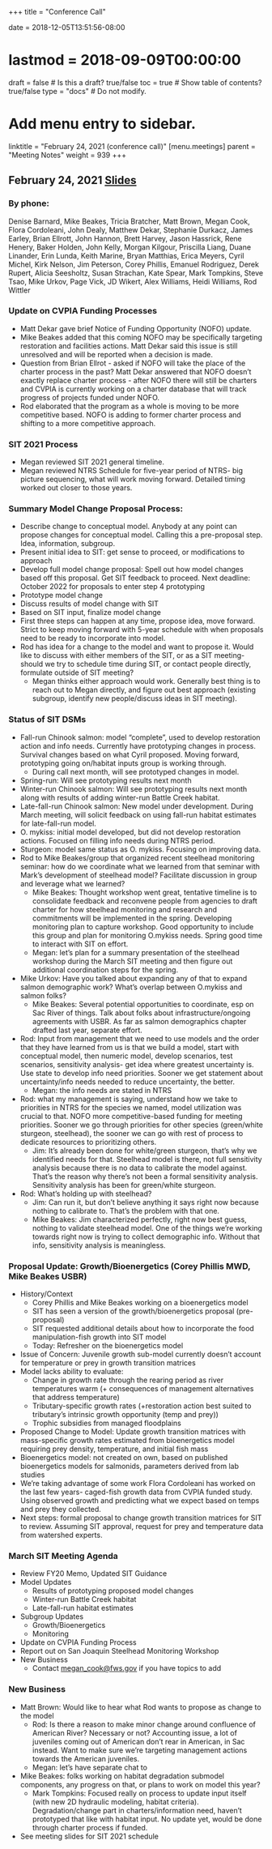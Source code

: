 +++
title = "Conference Call"

date = 2018-12-05T13:51:56-08:00
# lastmod = 2018-09-09T00:00:00

draft = false  # Is this a draft? true/false
toc = true  # Show table of contents? true/false
type = "docs"  # Do not modify.

# Add menu entry to sidebar.
linktitle = "February 24, 2021 (conference call)"
[menu.meetings]
  parent = "Meeting Notes"
  weight = 939
+++

## February 24, 2021 [Slides](https://cvpia-meeting-slides.s3-us-west-2.amazonaws.com/2021-02-24_SIT_slides.pdf)

### By phone: 
Denise Barnard, Mike Beakes, Tricia Bratcher, Matt Brown, Megan Cook, Flora Cordoleani, John Dealy, Matthew Dekar, Stephanie Durkacz, James Earley, Brian Ellrott, John Hannon, Brett Harvey, Jason Hassrick, Rene Henery, Baker Holden, John Kelly, Morgan Kilgour, Priscilla Liang, Duane Linander, Erin Lunda, Keith Marine, Bryan Matthias, Erica Meyers, Cyril Michel, Kirk Nelson, Jim Peterson, Corey Phillis, Emanuel Rodriguez, Derek Rupert, Alicia Seesholtz, Susan Strachan, Kate Spear, Mark Tompkins, Steve Tsao, Mike Urkov, Page Vick, JD Wikert, Alex Williams, Heidi Williams, Rod Wittler   

### Update on CVPIA Funding Processes
* Matt Dekar gave brief Notice of Funding Opportunity (NOFO) update.
* Mike Beakes added that this coming NOFO may be specifically targeting restoration and facilities actions. Matt Dekar said this issue is still unresolved and will be reported when a decision is made. 
* Question from Brian Ellrot - asked if NOFO will take the place of the charter process in the past? Matt Dekar answered that NOFO doesn’t exactly replace charter process - after NOFO there will still be charters and CVPIA is currently working on a charter database that will track progress of projects funded under NOFO. 
* Rod elaborated that the program as a whole is moving to be more competitive based. NOFO is adding to former charter process and shifting to a more competitive approach.


### SIT 2021 Process
* Megan reviewed SIT 2021 general timeline.
* Megan reviewed NTRS Schedule for five-year period of NTRS- big picture sequencing, what will work moving forward. Detailed timing worked out closer to those years.  

### Summary Model Change Proposal Process: 
* Describe change to conceptual model. Anybody at any point can propose changes for conceptual model. Calling this a pre-proposal step. Idea, information, subgroup. 
* Present initial idea to SIT: get sense to proceed, or modifications to approach
* Develop full model change proposal: Spell out how model changes based off this proposal. Get SIT feedback to proceed. Next deadline: October 2022 for proposals to enter step 4 prototyping
* Prototype model change 
* Discuss results of model change with SIT
* Based on SIT input, finalize model change
* First three steps can happen at any time, propose idea, move forward. Strict to keep moving forward with 5-year schedule with when proposals need to be ready to incorporate into model. 
* Rod has idea for a change to the model and want to propose it. Would like to discuss with either members of the SIT, or as a SIT meeting- should we try to schedule time during SIT, or contact people directly, formulate outside of SIT meeting? 
     * Megan thinks either approach would work. Generally best thing is to reach out to Megan directly, and figure out best approach (existing subgroup, identify new people/discuss ideas in SIT meeting).

### Status of SIT DSMs
* Fall-run Chinook salmon: model “complete”, used to develop restoration action and info needs. Currently have prototyping changes in process. Survival changes based on what Cyril proposed. Moving forward, prototyping going on/habitat inputs group is working through. 
     * During call next month, will see prototyped changes in model. 
* Spring-run: Will see prototyping results next month
* Winter-run Chinook salmon: Will see prototyping results next month along with results of adding winter-run Battle Creek habitat.
* Late-fall-run Chinook salmon: New model under development. During March meeting, will solicit feedback  on using fall-run habitat estimates for late-fall-run model. 
* O. mykiss: initial model developed, but did not develop restoration actions. Focused on filling info needs during NTRS period.
* Sturgeon: model same status as O. mykiss. Focusing on improving data. 
* Rod to Mike Beakes/group that organized recent steelhead monitoring seminar: how do we coordinate what we learned from that seminar with Mark’s development of steelhead model? Facilitate discussion in group and leverage what we learned? 
     * Mike Beakes: Thought workshop went great, tentative timeline is to consolidate feedback and reconvene people from agencies to draft charter for how steelhead monitoring and research and commitments will be implemented in the spring. Developing monitoring plan to capture workshop. Good opportunity to include this group and plan for monitoring O.mykiss needs. Spring good time to interact with SIT on effort.
    * Megan: let’s plan for a summary presentation of the steelhead workshop during the March SIT meeting and then figure out additional coordination steps for the spring.
* Mike Urkov: Have you talked about expanding any of that to expand salmon demographic work? What’s overlap between O.mykiss and salmon folks? 
     * Mike Beakes: Several potential opportunities to coordinate, esp on Sac River of things. Talk about folks about infrastructure/ongoing agreements with USBR. As far as salmon demographics chapter drafted last year, separate effort. 
* Rod: Input from management that we need to use models and the order that they have learned from us is that we build a model, start with conceptual model, then numeric model, develop scenarios, test scenarios, sensitivity analysis- get idea where greatest uncertainty is. Use state to develop info need priorities. Sooner we get statement about uncertainty/info needs needed to reduce uncertainty, the better. 
     * Megan: the info needs are stated in NTRS
* Rod: what my management is saying, understand how we take to priorities in NTRS for the species we named, model utilization was crucial to that. NOFO more competitive-based funding for meeting priorities. Sooner we go through priorities for other species (green/white sturgeon, steelhead), the sooner we can go with rest of process to dedicate resources to prioritizing others. 
     * Jim: It’s already been done for white/green sturgeon, that’s why we identified needs for that. Steelhead model is there, not full sensitivity analysis because there is no data to calibrate the model against. That’s the reason why there’s not been a formal sensitivity analysis. Sensitivity analysis has been for green/white sturgeon. 
* Rod: What’s holding up with steelhead? 
     * Jim: Can run it, but don’t believe anything it says right now because nothing to calibrate to. That’s the problem with that one. 
     * Mike Beakes: Jim characterized perfectly, right now best guess, nothing to validate steelhead model. One of the things we’re working towards right now is trying to collect demographic info. Without that info, sensitivity analysis is meaningless. 


### Proposal Update: Growth/Bioenergetics (Corey Phillis MWD, Mike Beakes USBR)
* History/Context
     * Corey Phillis and Mike Beakes working on a bioenergetics model
     * SIT has seen a version of the growth/bioenergetics proposal (pre-proposal)
     * SIT requested additional details about how to incorporate the food manipulation-fish growth into SIT model
     * Today: Refresher on the bioenergetics model
* Issue of Concern: Juvenile growth sub-model currently doesn’t account for temperature or prey in growth transition matrices
* Model lacks ability to evaluate: 
     * Change in growth rate through the rearing period as river temperatures warm (+ consequences of management alternatives that address temperature)
     * Tributary-specific growth rates (+restoration action best suited to tributary’s intrinsic growth opportunity (temp and prey))
     * Trophic subsidies from managed floodplains
* Proposed Change to Model: Update growth transition matrices with mass-specific growth rates estimated from bioenergetics model requiring prey density, temperature, and initial fish mass 
* Bioenergetics model: not created on own, based on published bioenergetics models for salmonids, parameters derived from lab studies
* We’re taking advantage of some work Flora Cordoleani has worked on the last few years- caged-fish growth data from CVPIA funded study. Using observed growth and predicting what we expect based on temps and prey they collected.
* Next steps: formal proposal to change growth transition matrices for SIT to review. Assuming SIT approval, request for prey and temperature data from watershed experts.

### March SIT Meeting Agenda
* Review FY20 Memo, Updated SIT Guidance
* Model Updates
     * Results of prototyping proposed model changes
     * Winter-run Battle Creek habitat
     * Late-fall-run habitat estimates
* Subgroup Updates
     * Growth/Bioenergetics
     * Monitoring
* Update on CVPIA Funding Process
* Report out on San Joaquin Steelhead Monitoring Workshop
* New Business
     * Contact megan_cook@fws.gov if you have topics to add

### New Business
* Matt Brown: Would like to hear what Rod wants to propose as change to the model
     * Rod: Is there a reason to make minor change around confluence of American River? Necessary or not? Accounting issue, a lot of juveniles coming out of American don’t rear in American, in Sac instead. Want to make sure we’re targeting management actions towards the American juveniles.
     * Megan: let’s have separate chat to  
* Mike Beakes: folks working on habitat degradation submodel components, any progress on that, or plans to work on model this year? 
     * Mark Tompkins: Focused really on process to update input itself (with new 2D hydraulic modeling, habitat criteria). Degradation/change part in charters/information need, haven’t prototyped that like with habitat input. No update yet, would be done through charter process if funded.
* See meeting slides for SIT 2021 schedule
